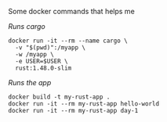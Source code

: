 Some docker commands that helps me

*Runs cargo*  
```
docker run -it --rm --name cargo \
  -v "$(pwd)":/myapp \
  -w /myapp \
  -e USER=$USER \
  rust:1.48.0-slim
```

*Runs the app*  
```
docker build -t my-rust-app .
docker run -it --rm my-rust-app hello-world
docker run -it --rm my-rust-app day-1
```
